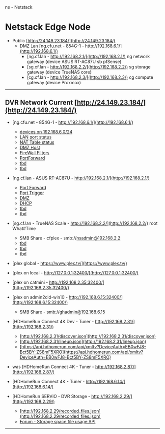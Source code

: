 ns - Netstack

# Netstack Edge Node

- Public [http://24.149.23.184/](http://24.149.23.184/)
  - DMZ Lan [ng.cfu.net - 854G-1 - http://192.168.6.1/](http://192.168.6.1/)
    - [ng.cf.lan -  http://192.168.2.1/](http://192.168.2.1/) ng network gateway (device ASUS RT-AC87U sb pfSense)
    - [sg.cf.lan -  http://192.168.2.2/](http://192.168.2.2/) sg storage gateway (device TrueNAS core)
    - [cg.cf.lan -  http://192.168.2.3/](http://192.168.2.3/) cg compute gateway (device Proxmox)


---

## DVR Network Current [http://24.149.23.184/](http://24.149.23.184/)
- [ng.cfu.net - 854G-1 - http://192.168.6.1/](http://192.168.6.1/)
  - [devices on 192.168.6.0/24](http://192.168.6.1/#/html/status/status_devicetable.html)
  - [LAN port status](http://192.168.6.1/#/html/status/status_lanstatus_ipv6.html)
  - [NAT Table status](http://192.168.6.1/#/html/status/status_nattable.html)
  - [DMZ Host](http://192.168.6.1/#/html/advanced/security/advanced_security_dmzhosting.html)
  - [FireWall Filters](http://192.168.6.1/#/html/advanced/security/advanced_security_firewallsettings.html)
  - [PortForward](http://192.168.6.1/#/html/advanced/security/advanced_security_advancedportforwarding.html)
  - [tbd]()
  - [tbd]()
- [ng.cf.lan - ASUS RT-AC87U - http://192.168.2.1/](http://192.168.2.1/)
  - [Port Forward](http://192.168.2.1/Advanced_VirtualServer_Content.asp)
  - [Port Trigger](http://192.168.2.1/Advanced_PortTrigger_Content.asp)
  - [DMZ](http://192.168.2.1/Advanced_Exposed_Content.asp)
  - [DHCP](http://192.168.2.1/Advanced_DHCP_Content.asp)
  - [tbd]()
  - [tbd]()
- [sg.cf.lan - TrueNAS Scale - http://192.168.2.2/](http://192.168.2.2/) root What#Time
  - SMB Share - cfplex - smb://nsadmin@192.168.2.2
  - [tbd]()
  - [tbd]()
  - [tbd]()
- [plex global - https://www.plex.tv/](https://www.plex.tv/)
- [plex on local - http://127.0.0.1:32400/](http://127.0.0.1:32400/)
- [plex on catmini - http://192.168.2.35:32400/](http://192.168.2.35:32400/)
- [plex on admin2cld-win10 - http://192.168.6.15:32400/](http://192.168.6.15:32400/)
  - SMB Share - smb://ghadmin@192.168.6.15
- [HDHomeRun Connect 4K Dev - Tuner - http://192.168.2.31/](http://192.168.2.31/)
  - [http://192.168.2.31/discover.json](http://192.168.2.31/discover.json)
  - [http://192.168.2.31/lineup.json](http://192.168.2.31/lineup.json)
  - [https://api.hdhomerun.com/api/xmltv?DeviceAuth=EB0wFJ8-Bct5BY-ZS8mF5XRO](https://api.hdhomerun.com/api/xmltv?DeviceAuth=EB0wFJ8-Bct5BY-ZS8mF5XRO)

- was [HDHomeRun Connect 4K - Tuner - http://192.168.2.87/](http://192.168.2.87/)
- [HDHomeRun Connect 4K - Tuner - http://192.168.6.14/](http://192.168.6.14/)
- [HDHomeRun SERVIO - DVR Storage - http://192.168.2.29/](http://192.168.2.29/)
  - [http://192.168.2.29/recorded_files.json](http://192.168.2.29/recorded_files.json)
  - [Forum - Storage space file usage API](https://forum.silicondust.com/forum/viewtopic.php?p=379950&hilit=lineup.json#p379950)

---

